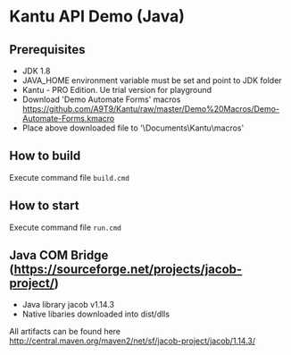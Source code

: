 <h1>Kantu API Demo (Java)</h1>

## Prerequisites
- JDK 1.8
- JAVA_HOME environment variable must be set and point to JDK folder
- Kantu - PRO Edition. Ue trial version for playground
- Download 'Demo Automate Forms' macros https://github.com/A9T9/Kantu/raw/master/Demo%20Macros/Demo-Automate-Forms.kmacro
- Place above downloaded file to '<Current User>\Documents\Kantu\macros'

## How to build
Execute command file `build.cmd`

## How to start
Execute command file `run.cmd` 

## Java COM Bridge (https://sourceforge.net/projects/jacob-project/)
* Java library jacob v1.14.3
* Native libaries downloaded into dist/dlls

All artifacts can be found here http://central.maven.org/maven2/net/sf/jacob-project/jacob/1.14.3/
